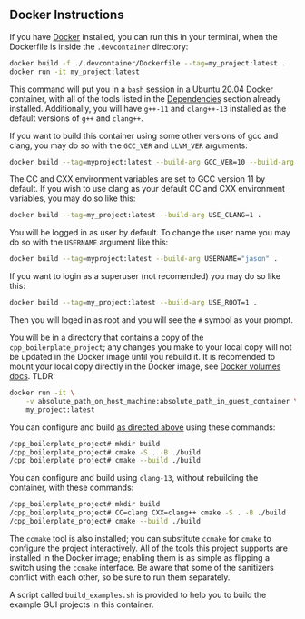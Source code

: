 ## Docker Instructions

If you have [Docker](https://www.docker.com/) installed, you can run this
in your terminal, when the Dockerfile is inside the `.devcontainer` directory:

```bash
docker build -f ./.devcontainer/Dockerfile --tag=my_project:latest .
docker run -it my_project:latest
```

This command will put you in a `bash` session in a Ubuntu 20.04 Docker container,
with all of the tools listed in the [Dependencies](#dependencies) section already installed.
Additionally, you will have `g++-11` and `clang++-13` installed as the default
versions of `g++` and `clang++`.

If you want to build this container using some other versions of gcc and clang,
you may do so with the `GCC_VER` and `LLVM_VER` arguments:

```bash
docker build --tag=myproject:latest --build-arg GCC_VER=10 --build-arg LLVM_VER=11 .
```

The CC and CXX environment variables are set to GCC version 11 by default.
If you wish to use clang as your default CC and CXX environment variables, you
may do so like this:

```bash
docker build --tag=my_project:latest --build-arg USE_CLANG=1 .
```

You will be logged in as user by default. To change the user name you may do so with the `USERNAME` argument like this:

```bash
docker build --tag=myproject:latest --build-arg USERNAME="jason" .
```

If you want to login as a superuser (not recomended) you may do so like this:

```bash
docker build --tag=my_project:latest --build-arg USE_ROOT=1 .
```

Then you will loged in as root and you will see the `#` symbol as your prompt.

You will be in a directory that contains a copy of the `cpp_boilerplate_project`;
any changes you make to your local copy will not be updated in the Docker image
until you rebuild it.
It is recomended to mount your local copy directly in the Docker image, see
[Docker volumes docs](https://docs.docker.com/storage/volumes/).
TLDR:

```bash
docker run -it \
	-v absolute_path_on_host_machine:absolute_path_in_guest_container \
	my_project:latest
```

You can configure and build [as directed above](#build) using these commands:

```bash
/cpp_boilerplate_project# mkdir build
/cpp_boilerplate_project# cmake -S . -B ./build
/cpp_boilerplate_project# cmake --build ./build
```

You can configure and build using `clang-13`, without rebuilding the container,
with these commands:

```bash
/cpp_boilerplate_project# mkdir build
/cpp_boilerplate_project# CC=clang CXX=clang++ cmake -S . -B ./build
/cpp_boilerplate_project# cmake --build ./build
```

The `ccmake` tool is also installed; you can substitute `ccmake` for `cmake` to
configure the project interactively.
All of the tools this project supports are installed in the Docker image;
enabling them is as simple as flipping a switch using the `ccmake` interface.
Be aware that some of the sanitizers conflict with each other, so be sure to
run them separately.

A script called `build_examples.sh` is provided to help you to build the example
GUI projects in this container.

